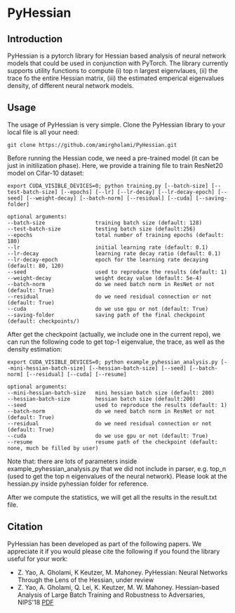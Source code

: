 # PyHessian

## Introduction
PyHessian is a pytorch library for Hessian based analysis of neural network models that could be used in conjunction with PyTorch. The library currently supports utility functions to compute (i) top n largest eigenvlaues, (ii) the trace fo the entire Hessian matrix, (iii) the estimated emperical eigenvalues density, of different neural network models.

## Usage
The usage of PyHessian is very simple. Clone the PyHessian library to your local file is all your need:
```
git clone https://github.com/amirgholami/PyHessian.git
```

Before running the Hessian code, we need a pre-trained model (it can be just in initilization phase). Here, we provide a training file to train ResNet20 model on Cifar-10 dataset:
```
export CUDA_VISIBLE_DEVICES=0; python training.py [--batch-size] [--test-batch-size] [--epochs] [--lr] [--lr-decay] [--lr-decay-epoch] [--seed] [--weight-decay] [--batch-norm] [--residual] [--cuda] [--saving-folder]

optional arguments:
--batch-size                training batch size (default: 128)
--test-batch-size           testing batch size (default:256)
--epochs                    total number of training epochs (default: 180)
--lr                        initial learning rate (default: 0.1)
--lr-decay                  learning rate decay ratio (default: 0.1)
--lr-decay-epoch            epoch for the learning rate decaying (default: 80, 120)
--seed                      used to reproduce the results (default: 1)
--weight-decay              weight decay value (default: 5e-4)
--batch-norm                do we need batch norm in ResNet or not (default: True)
--residual                  do we need residual connection or not (default: True)
--cuda                      do we use gpu or not (default: True)
--saving-folder             saving path of the final checkpoint (default: checkpoints/)
```

After get the checkpoint (actually, we include one in the current repo), we can run the following code to get top-1 eigenvalue, the trace, as well as the density estimation:
```
export CUDA_VISIBLE_DEVICES=0; python example_pyhessian_analysis.py [--mini-hessian-batch-size] [--hessian-batch-size] [--seed] [--batch-norm] [--residual] [--cuda] [--resume]

optional arguments:
--mini-hessian-batch-size   mini hessian batch size (default: 200)
--hessian-batch-size        hessian batch size (default:200)
--seed                      used to reproduce the results (default: 1)
--batch-norm                do we need batch norm in ResNet or not (default: True)
--residual                  do we need residual connection or not (default: True)
--cuda                      do we use gpu or not (default: True)
--resume                    resume path of the checkpoint (default: none, much be filled by user)
```

Note that: there are lots of parameters inside example_pyhessian_analysis.py that we did not include in parser, e.g. top_n (used to get the top n eigenvalues of the neural network). Please look at the hessian.py inside pyhessian folder for reference. 

After we compute the statistics, we will get all the results in the result.txt file. 

## Citation
PyHessian has been developed as part of the following papers. We appreciate it if you would please cite the following if you found the library useful for your work:

* Z. Yao, A. Gholami, K Keutzer, M. Mahoney. PyHessian:  Neural Networks Through the Lens of the Hessian, under review
* Z. Yao, A. Gholami, Q. Lei, K. Keutzer, M. W. Mahoney. Hessian-based Analysis of Large Batch Training and Robustness to Adversaries, NIPS'18 [PDF](https://arxiv.org/pdf/1802.08241)

